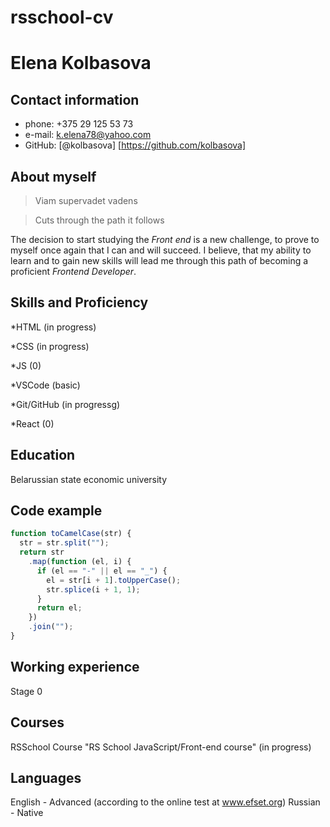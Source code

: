 # rsschool-cv

# **Elena Kolbasova**

## **Сontact information**

- phone: +375 29 125 53 73
- e-mail: k.elena78@yahoo.com
- GitHub: [@kolbasova] [https://github.com/kolbasova]

## **About myself**

> Viam supervadet vadens

> Cuts through the path it follows

The decision to start studying the _Front end_ is a new challenge, to prove to myself once again that I can and will succeed.
I believe, that my ability to learn and to gain new skills will lead me through this path of becoming a proficient _Frontend Developer_.

## **Skills and Proficiency**

*HTML (in progress)

*CSS (in progress)

*JS (0)

*VSCode (basic)

*Git/GitHub (in progressg)

*React (0)

## **Education**

Belarussian state economic university

## **Code example**

```javascript
function toCamelCase(str) {
  str = str.split("");
  return str
    .map(function (el, i) {
      if (el == "-" || el == "_") {
        el = str[i + 1].toUpperCase();
        str.splice(i + 1, 1);
      }
      return el;
    })
    .join("");
}
```
## **Working experience**

Stage 0

## **Courses**

RSSchool Course "RS School JavaScript/Front-end course" (in progress)

## **Languages**

English - Advanced (according to the online test at www.efset.org)
Russian - Native
